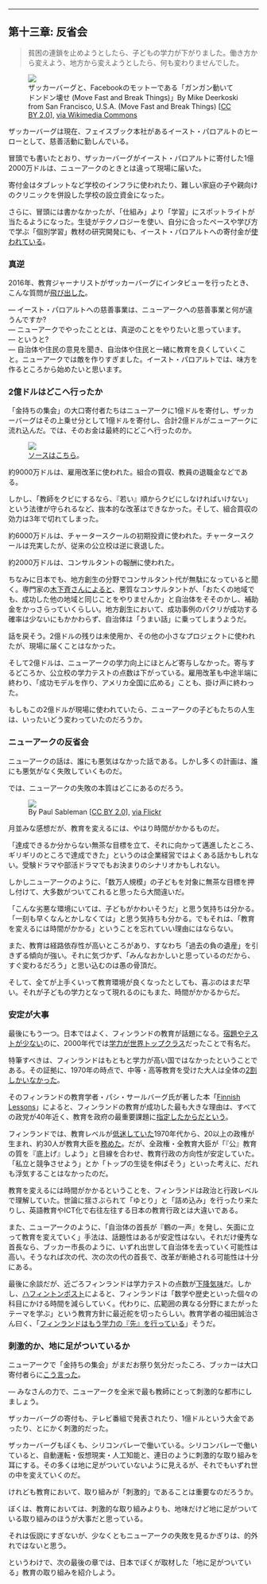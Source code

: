 <hr id="chapter-13" />

## 第十三章: 反省会

> 貧困の連鎖を止めようとしたら、子どもの学力が下がりました。働き方から変えよう、地方から変えようとしたら、何も変わりませんでした。

<p><figure>
  <img src="the-prize-draft-images/move-fast.jpg" />
  <figcaption>
    ザッカーバーグと、Facebookのモットーである「ガンガン動いてドンドン壊せ (Move Fast and Break Things)」By Mike Deerkoski from San Francisco, U.S.A. (Move Fast and Break Things) [<a href="http://creativecommons.org/licenses/by/2.0">CC BY 2.0</a>], <a href="https://commons.wikimedia.org/wiki/File%3AMove_Fast_and_Break_Things_(14071866872).jpg">via Wikimedia Commons</a>
  </figcaption>
</figure></p>

ザッカーバーグは現在、フェイスブック本社があるイースト・パロアルトのヒーローとして、慈善活動に勤しんでいる。

冒頭でも書いたとおり、ザッカーバーグがイースト・パロアルトに寄付した1億2000万ドルは、ニューアークのときとは違って現場に届いた。

寄付金はタブレットなど学校のインフラに使われたり、難しい家庭の子や親向けのクリニックを併設した学校の設立資金になった。

さらに、冒頭には書かなかったが、「仕組み」より「学習」にスポットライトが当たるようになった。生徒がテクノロジーを使い、自分に合ったペースや学び方で学ぶ「個別学習」教材の研究開発にも、イースト・パロアルトへの寄付金が[使われている](http://time.com/4132619/mark-zuckerberg-personalized-learning/)。

### 真逆

2016年、教育ジャーナリストがザッカーバーグにインタビューを行ったとき、こんな質問が[飛び出した](http://www.edweek.org/ew/articles/2016/03/07/zuckerberg-talks-personalized-learning-philanthropy-and-lessons.html)。

— イースト・パロアルトへの慈善事業は、ニューアークへの慈善事業と何が違うんですか?<br>
— ニューアークでやったこととは、真逆のことをやりたいと思っています。<br>
— というと?<br>
— 自治体や住民の意見を聞き、自治体や住民と一緒に教育を良くしていくこと。ニューアークでは敵を作りすぎました。イースト・パロアルトでは、味方を作るところから始めたいと思います。

### 2億ドルはどこへ行ったか

「金持ちの集会」の大口寄付者たちはニューアークに1億ドルを寄付し、ザッカーバーグはその上乗せ分として1億ドルを寄付し、合計2億ドルがニューアークに流れ込んだ。では、そのお金は最終的にどこへ行ったのか。

<p><figure>
  <img src="the-prize-draft-images/distribution.png" />
  <figcaption>
    <a href="https://goo.gl/B7k68n#PYmtGeZf">ソースはこちら</a>。
  </figcaption>
</figure></p>

約9000万ドルは、雇用改革に使われた。組合の買収、教員の退職金などである。

しかし、「教師をクビにするなら、『若い』順からクビにしなければいけない」という法律が守られるなど、抜本的な改革はできなかった。そして、組合買収の効力は3年で切れてしまった。

約6000万ドルは、チャータースクールの初期投資に使われた。チャータースクールは充実したが、従来の公立校は逆に衰退した。

約2000万ドルは、コンサルタントの報酬に使われた。

ちなみに日本でも、地方創生の分野でコンサルタント代が無駄になっていると聞く。専門家の[木下斉さんによると](http://toyokeizai.net/articles/-/62102)、悪質なコンサルタントが、「おたくの地域でも、成功した他の地域と同じことをやりませんか」と自治体をそそのかし、補助金をかっさらっていくらしい。地方創生において、成功事例のパクリが成功する確率は少ないにもかかわらず、自治体は「うまい話」に乗ってしまうようだ。

話を戻そう。2億ドルの残りは未使用か、その他の小さなプロジェクトに使われたが、現場に届くことはなかった。

そして2億ドルは、ニューアークの学力向上にほとんど寄与しなかった。寄与するどころか、公立校の学力テストの点数は下がっている。雇用改革も中途半端に終わり、「成功モデルを作り、アメリカ全国に広める」ことも、掛け声に終わった。

もしもこの2億ドルが現場に使われていたら、ニューアークの子どもたちの人生は、いったいどう変わっていたのだろうか。

### ニューアークの反省会

ニューアークの話は、誰にも悪気はなかった話である。しかし多くの計画は、誰にも悪気がなく失敗していくものだ。

では、ニューアークの失敗の本質はどこにあるのだろう。

<p><figure>
  <img src="the-prize-draft-images/newark.jpg" />
  <figcaption>
    By Paul Sableman [<a href="http://creativecommons.org/licenses/by/2.0">CC BY 2.0</a>], <a href="https://flic.kr/p/mNbnXB">via Flickr</a>
  </figcaption>
</figure></p>

月並みな感想だが、教育を変えるには、やはり時間がかかるものだ。

「達成できるか分からない無茶な目標を立て、それに向かって邁進したところ、ギリギリのところで達成できた」というのは企業経営ではよくある話かもしれない。受験ドラマや部活ドラマでもお決まりのシナリオかもしれない。

しかしニューアークのように、「数万人規模」の子どもを対象に無茶な目標を押し付けて、大多数がついてこれると思ったら大間違いだ。

「こんな劣悪な環境にいては、子どもがかわいそうだ」と思う気持ちは分かる。「一刻も早くなんとかしなくては」と思う気持ちも分かる。でもそれは、「教育を変えるには時間がかかる」ということを忘れていい理由にはならない。

また、教育は経路依存性が高いところがあり、すなわち「過去の負の遺産」を引きずる傾向が強い。それに気づかず、「みんなおかしいと思っているのだから、すぐ変わるだろう」と思い込むのは愚の骨頂だ。

そして、全てが上手くいって教育環境が良くなったとしても、喜ぶのはまだ早い。それが子どもの学力となって現れるのにもまた、時間がかかるからだ。

### 安定が大事

最後にもう一つ。日本ではよく、フィンランドの教育が話題になる。[宿題やテストが少ない](http://www.mag2.com/p/news/159553/2)のに、2000年代では[学力が世界トップクラス](http://www.businessinsider.com/why-finland-fell-in-the-pisa-rankings-2013-12)だったことで有名だ。

特筆すべきは、フィンランドはもともと学力が高い国ではなかったということである。その証拠に、1970年の時点で、中等・高等教育を受けた大人は全体の[2割しかいなかった](https://books.google.com.br/books?id=LQZ6BgAAQBAJ&lpg=PA59&ots=ayKEc_aDc9&dq=finnish%20lessons%201970&pg=PA58#v=onepage&q=finnish%20lessons%201970&f=false)。

そのフィンランドの教育学者・パシ・サールバーグ氏が著した本「[Finnish Lessons](https://www.amazon.co.jp/Finnish-Lessons-2-0-Educational-Finland-ebook/dp/B00SZ7L8M4?tag=chibicode-22)」によると、フィンランドの教育が成功した最も大きな理由は、すべての政党が40年近く、教育を政府の最重要課題に[指定したからだという](https://books.google.com/books?id=LQZ6BgAAQBAJ&lpg=PA21&vq=politics&pg=PA8#v=snippet&q=politics&f=false)。

フィンランドでは、教育レベルが[低迷していた](https://books.google.com.br/books?id=LQZ6BgAAQBAJ&lpg=PA59&ots=ayKEc_aDc9&dq=finnish%20lessons%201970&pg=PA58#v=onepage&q=finnish%20lessons%201970&f=false)1970年代から、20以上の政権が生まれ、約30人が教育大臣を[務めた](https://books.google.com/books?id=LQZ6BgAAQBAJ&lpg=PA21&vq=politics&pg=PA8#v=snippet&q=politics&f=false)。だが、全政権・全教育大臣が「『公』教育の質を『底上げ』しよう」と目線を合わせ、教育行政の方向性が安定していた。「私立と競争させよう」とか「トップの生徒を伸ばそう」といった考えに、だれも浮気することはなかったのだ。

教育を変えるには時間がかかるということを、フィンランドは政治と行政レベルで理解していた。世論に揺さぶられて「ゆとり」と「詰め込み」を行ったり来たりし、英語教育やICT化で右往左往する日本の教育行政とは大違いである。

また、ニューアークのように、「自治体の首長が『鶴の一声』を発し、矢面に立って教育を変えていく」手法は、話題性はあるが安定性はない。それだけ優秀な首長なら、ブッカー市長のように、いずれ出世して自治体を去っていく可能性は高い。そうなれば次の代、次の次の代の首長で、改革が断絶される可能性は十分にある。

最後に余談だが、近ごろフィンランドは学力テストの点数が[下降気味](https://www.tes.com/news/school-news/breaking-news/timss-bad-news-finland-russia-and-kazakhstan-soar)だ。しかし、[ハフィントンポスト](http://www.huffingtonpost.jp/2015/04/06/finlands-schools-are-overhauling-the-way_n_7009152.html)によると、フィンランドは「数学や歴史といった個々の科目にかける時間を減らしていく。代わりに、広範囲の異なる分野にまたがったテーマを学ぶ」という教育方針に最近舵を切ったらしい。教育学者の福田誠治さん曰く、「[フィンランドはもう学力の『先』を行っている](https://www.amazon.co.jp/フィンランドはもう「学力」の先を行っている――人生につながるコンピテンス・ベースの教育-福田-誠治/dp/4750512176?tag=chibicode-22)」そうだ。

### 刺激的か、地に足がついているか

ニューアークで「金持ちの集会」がまだお祭り気分だったころ、ブッカーは大口寄付者らに[こう言った](https://goo.gl/B7k68n#rzsnJIbQ)。

— みなさんの力で、ニューアークを全米で最も教師にとって刺激的な都市にしましょう。

ザッカーバーグの寄付も、テレビ番組で発表されたり、1億ドルという大金であったり、とにかく刺激的だった。

ザッカーバーグもぼくも、シリコンバレーで働いている。シリコンバレーで働いていると、自動運転・仮想現実・人工知能と、連日のように刺激的な取り組みを耳にする。その多くは地に足がついていないように見えるが、それでもいずれ世の中を変えていくのだ。

けれども教育において、取り組みが「刺激的」であることは重要なのだろうか。

ぼくは、教育においては、刺激的な取り組みよりも、地味だけど地に足がついている取り組みのほうが大事だと思っている。

それは仮説にすぎないが、少なくともニューアークの失敗を見るかぎりは、的外れではないと思う。

というわけで、次の最後の章では、日本でぼくが取材した「地に足がついている」教育の取り組みを紹介しよう。
